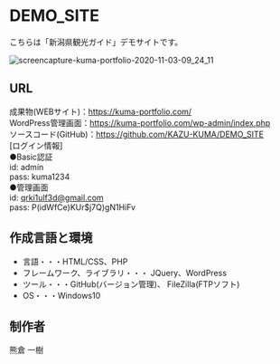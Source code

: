 # DEMO_SITE

こちらは「新潟県観光ガイド」デモサイトです。

![screencapture-kuma-portfolio-2020-11-03-09_24_11](https://user-images.githubusercontent.com/65232447/97934884-514c2780-1dba-11eb-93ae-4319b430aa26.png)

## URL
成果物(WEBサイト)：https://kuma-portfolio.com/  
WordPress管理画面：https://kuma-portfolio.com/wp-admin/index.php  
ソースコード(GitHub)：https://github.com/KAZU-KUMA/DEMO_SITE  
[ログイン情報]  
●Basic認証  
id: admin  
pass: kuma1234  
●管理画面  
id: qrki1ulf3d@gmail.com    
pass: P(idWfCe)KUr$j7Q)gN1HiFv  


## 作成言語と環境
- 言語・・・HTML/CSS、PHP
- フレームワーク、ライブラリ・・・ JQuery、WordPress
- ツール・・・GitHub(バージョン管理)、 FileZilla(FTPソフト)
- OS・・・Windows10　

## 制作者
熊倉 一樹
